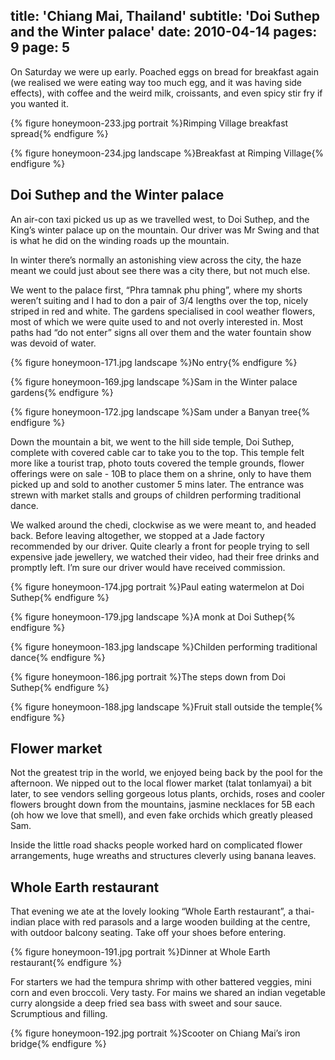 title: 'Chiang Mai, Thailand'
subtitle: 'Doi Suthep and the Winter palace'
date: 2010-04-14
pages: 9
page: 5
---

On Saturday we were up early. Poached eggs on bread for breakfast again (we realised we were eating way too much egg, and it was having side effects), with coffee and the weird milk, croissants, and even spicy stir fry if you wanted it.

{% figure honeymoon-233.jpg portrait %}Rimping Village breakfast spread{% endfigure %}

{% figure honeymoon-234.jpg landscape %}Breakfast at Rimping Village{% endfigure %}

## Doi Suthep and the Winter palace

An air-con taxi picked us up as we travelled west, to Doi Suthep, and the King’s winter palace up on the mountain. Our driver was Mr Swing and that is what he did on the winding roads up the mountain.

In winter there’s normally an astonishing view across the city, the haze meant we could just about see there was a city there, but not much else.

We went to the palace first, “Phra tamnak phu phing”, where my shorts weren’t suiting and I had to don a pair of 3/4 lengths over the top, nicely striped in red and white. The gardens specialised in cool weather flowers, most of which we were quite used to and not overly interested in. Most paths had “do not enter” signs all over them and the water fountain show was devoid of water.

{% figure honeymoon-171.jpg landscape %}No entry{% endfigure %}

{% figure honeymoon-169.jpg landscape %}Sam in the Winter palace gardens{% endfigure %}

{% figure honeymoon-172.jpg landscape %}Sam under a Banyan tree{% endfigure %}

Down the mountain a bit, we went to the hill side temple, Doi Suthep, complete with covered cable car to take you to the top. This temple felt more like a tourist trap, photo touts covered the temple grounds, flower offerings were on sale - 10B to place them on a shrine, only to have them picked up and sold to another customer 5 mins later. The entrance was strewn with market stalls and groups of children performing traditional dance.

We walked around the chedi, clockwise as we were meant to, and headed back. Before leaving altogether, we stopped at a Jade factory recommended by our driver. Quite clearly a front for people trying to sell expensive jade jewellery, we watched their video, had their free drinks and promptly left. I’m sure our driver would have received commission.

{% figure honeymoon-174.jpg portrait %}Paul eating watermelon at Doi Suthep{% endfigure %}

{% figure honeymoon-179.jpg landscape %}A monk at Doi Suthep{% endfigure %}

{% figure honeymoon-183.jpg landscape %}Childen performing traditional dance{% endfigure %}

{% figure honeymoon-186.jpg portrait %}The steps down from Doi Suthep{% endfigure %}

{% figure honeymoon-188.jpg landscape %}Fruit stall outside the temple{% endfigure %}

## Flower market

Not the greatest trip in the world, we enjoyed being back by the pool for the afternoon. We nipped out to the local flower market (talat tonlamyai) a bit later, to see vendors selling gorgeous lotus plants, orchids, roses and cooler flowers brought down from the mountains, jasmine necklaces for 5B each (oh how we love that smell), and even fake orchids which greatly pleased Sam.

Inside the little road shacks people worked hard on complicated flower arrangements, huge wreaths and structures cleverly using banana leaves.

## Whole Earth restaurant

That evening we ate at the lovely looking “Whole Earth restaurant”, a thai-indian place with red parasols and a large wooden building at the centre, with outdoor balcony seating. Take off your shoes before entering.

{% figure honeymoon-191.jpg portrait %}Dinner at Whole Earth restaurant{% endfigure %}

For starters we had the tempura shrimp with other battered veggies, mini corn and even broccoli. Very tasty. For mains we shared an indian vegetable curry alongside a deep fried sea bass with sweet and sour sauce. Scrumptious and filling.

{% figure honeymoon-192.jpg portrait %}Scooter on Chiang Mai’s iron bridge{% endfigure %}
